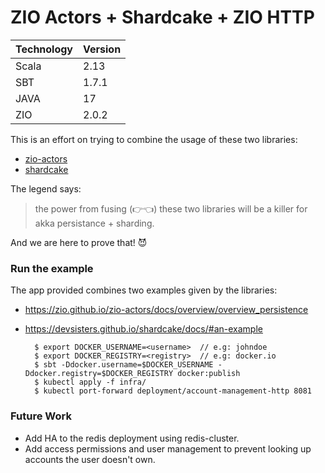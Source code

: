 # ZIO Actors + Shardcake + ZIO HTTP
| Technology | Version |
|------------|---------|
| Scala      | 2.13    |
| SBT        | 1.7.1   |
| JAVA       | 17      |
| ZIO        | 2.0.2   |

This is an effort on trying to combine the usage of these two libraries:
- [zio-actors](https://zio.github.io/zio-actors/)
- [shardcake](https://devsisters.github.io/shardcake/)

The legend says:
> the power from fusing (👉👈) these two libraries will be a killer for akka persistance + sharding.

And we are here to prove that! 😈

### Run the example
The app provided combines two examples given by the libraries:
- https://zio.github.io/zio-actors/docs/overview/overview_persistence
- https://devsisters.github.io/shardcake/docs/#an-example


        $ export DOCKER_USERNAME=<username>  // e.g: johndoe
        $ export DOCKER_REGISTRY=<registry>  // e.g: docker.io
        $ sbt -Ddocker.username=$DOCKER_USERNAME -Ddocker.registry=$DOCKER_REGISTRY docker:publish
        $ kubectl apply -f infra/
        $ kubectl port-forward deployment/account-management-http 8081



### Future Work

- Add HA to the redis deployment using redis-cluster.
- Add access permissions and user management to prevent looking up accounts the user doesn't own.
